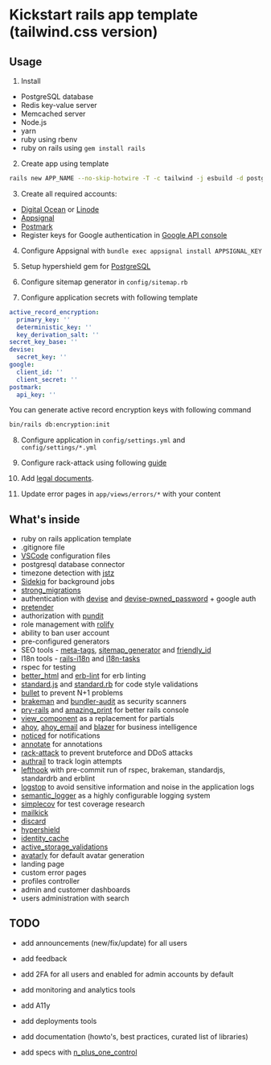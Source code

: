 # Kickstart rails app template (tailwind.css version)

## Usage

1. Install 
- PostgreSQL database
- Redis key-value server
- Memcached server
- Node.js
- yarn
- ruby using rbenv
- ruby on rails using `gem install rails`

2. Create app using template

```bash
rails new APP_NAME --no-skip-hotwire -T -c tailwind -j esbuild -d postgresql -m https://raw.githubusercontent.com/alec-c4/ks-rails-tailwind/master/template.rb
```

3. Create all required accounts:

- [Digital Ocean](https://m.do.co/c/cfc852e7f0e6) or [Linode](https://www.linode.com/?r=163287613c0644b17ccd5aad43f40bdf9b0b0e2f)
- [Appsignal](https://appsignal.com/r/53a0242a45)
- [Postmark](https://postmarkapp.com)
- Register keys for Google authentication in [Google API console](https://console.cloud.google.com/apis/)

4. Configure Appsignal with `bundle exec appsignal install APPSIGNAL_KEY`

5. Setup hypershield gem for [PostgreSQL](https://github.com/ankane/hypershield#postgres)

6. Configure sitemap generator in `config/sitemap.rb`

7. Configure application secrets with following template

```yaml
active_record_encryption:
  primary_key: ''
  deterministic_key: ''
  key_derivation_salt: ''
secret_key_base: ''
devise:
  secret_key: ''
google:
  client_id: ''
  client_secret: ''
postmark:
  api_key: ''
```

You can generate active record encryption keys with following command

```bash
bin/rails db:encryption:init
```

8. Configure application in  `config/settings.yml` and `config/settings/*.yml`

9. Configure rack-attack using following [guide](https://expeditedsecurity.com/blog/ultimate-guide-to-rack-attack/)

10. Add [legal documents](https://github.com/ankane/awesome-legal).

11. Update error pages in `app/views/errors/*` with your content 

## What's inside

- ruby on rails application template 
- .gitignore file
- [VSCode](https://code.visualstudio.com/) configuration files
- postgresql database connector
- timezone detection with [jstz](https://github.com/iansinnott/jstz)
- [Sidekiq](https://github.com/mperham/sidekiq) for background jobs
- [strong_migrations](https://github.com/ankane/strong_migrations)
- authentication with [devise](https://github.com/heartcombo/devise) and [devise-pwned_password](https://github.com/michaelbanfield/devise-pwned_password) + google auth
- [pretender](https://github.com/ankane/pretender)
- authorization with [pundit](https://github.com/varvet/pundit)
- role management with [rolify](https://github.com/RolifyCommunity/rolify)
- ability to ban user account
- pre-configured generators
- SEO tools - [meta-tags](https://github.com/kpumuk/meta-tags), [sitemap_generator](http://github.com/kjvarga/sitemap_generator) and [friendly_id](https://github.com/norman/friendly_id)
- I18n tools - [rails-i18n](http://github.com/svenfuchs/rails-i18n) and [i18n-tasks](https://github.com/glebm/i18n-tasks)
- rspec for testing
- [better_html](https://github.com/Shopify/better-html) and [erb-lint](https://github.com/Shopify/erb-lint) for erb linting
- [standard.js](https://standardjs.com) and [standard.rb](https://github.com/testdouble/standard) for code style validations
- [bullet](https://github.com/flyerhzm/bullet) to prevent N+1 problems
- [brakeman](https://github.com/presidentbeef/brakeman) and [bundler-audit](https://github.com/postmodern/bundler-audit) as security scanners
- [pry-rails](https://github.com/rweng/pry-rails) and [amazing_print](https://github.com/amazing-print/amazing_print) for better rails console
- [view_component](https://viewcomponent.org/) as a replacement for partials
- [ahoy](https://github.com/ankane/ahoy), [ahoy_email](https://github.com/ankane/ahoy_email) and [blazer](https://github.com/ankane/blazer) for business intelligence
- [noticed](https://github.com/excid3/noticed) for notifications
- [annotate](https://github.com/ctran/annotate_models) for annotations
- [rack-attack](https://github.com/rack/rack-attack) to prevent bruteforce and DDoS attacks 
- [authrail](https://github.com/ankane/authtrail) to track login attempts
- [lefthook](https://github.com/evilmartians/lefthook) with pre-commit run of rspec, brakeman, standardjs, standardrb and erblint
- [logstop](https://github.com/ankane/logstop) to avoid sensitive information and noise in the application logs
- [semantic_logger](https://github.com/reidmorrison/semantic_logger) as a highly configurable logging system
- [simplecov](https://github.com/simplecov-ruby/simplecov) for test coverage research
- [mailkick](https://github.com/ankane/mailkick)
- [discard](https://github.com/jhawthorn/discard)
- [hypershield](https://github.com/ankane/hypershield)
- [identity_cache](https://github.com/Shopify/identity_cache)
- [active_storage_validations](https://github.com/igorkasyanchuk/active_storage_validations)
- [avatarly](https://github.com/lucek/avatarly) for default avatar generation
- landing page
- custom error pages
- profiles controller
- admin and customer dashboards
- users administration with search

## TODO

- add announcements (new/fix/update) for all users
- add feedback
- add 2FA for all users and enabled for admin accounts by default
- add monitoring and analytics tools
- add A11y
- add deployments tools
- add documentation (howto's, best practices, curated list of libraries)

- add specs with [n_plus_one_control](https://github.com/palkan/n_plus_one_control)
